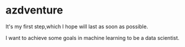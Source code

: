 # azdventure
It's my first step,which I hope will last as soon as possible.

I want to achieve some goals in machine learning to be a data scientist.
